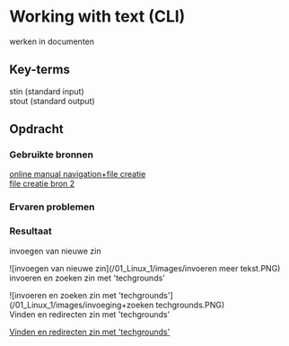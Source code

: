 # Working with text (CLI)
werken in documenten

## Key-terms
stin (standard input)  
stout (standard output)  

	
## Opdracht
### Gebruikte bronnen
[online manual navigation+file creatie](https://www.pluralsight.com/guides/beginner-linux-navigation-manual)  
[file creatie bron 2](https://monovm.com/blog/how-to-create-a-text-file-in-linux/)  

### Ervaren problemen


### Resultaat
invoegen van nieuwe zin


![invoegen van nieuwe zin](/01_Linux_1/images/invoeren meer tekst.PNG)  
invoeren en zoeken zin met 'techgrounds'

![invoeren en zoeken zin met 'techgrounds'](/01_Linux_1/images/invoeging+zoeken techgrounds.PNG)  
Vinden en redirecten zin met 'techgrounds'

[Vinden en redirecten zin met 'techgrounds'](/01_Linux_1/images/redirect.png)
